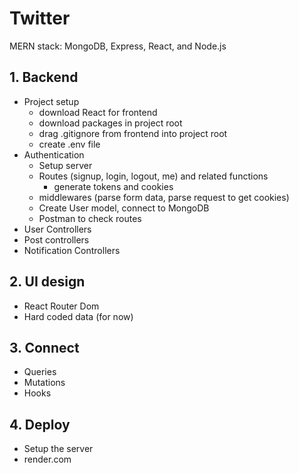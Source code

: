 # Twitter
MERN stack: MongoDB, Express, React, and Node.js

## 1. Backend
- Project setup
    - download React for frontend
    - download packages in project root
    - drag .gitignore from frontend into project root
    - create .env file
- Authentication
    - Setup server
    - Routes (signup, login, logout, me) and related functions 
        - generate tokens and cookies
    - middlewares (parse form data, parse request to get cookies)
    - Create User model, connect to MongoDB 
    - Postman to check routes
- User Controllers
- Post controllers
- Notification Controllers

## 2. UI design
- React Router Dom
- Hard coded data (for now)

## 3. Connect
- Queries
- Mutations
- Hooks

## 4. Deploy
- Setup the server
- render.com